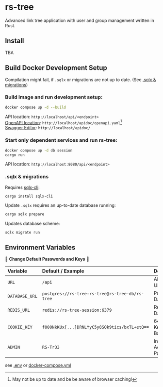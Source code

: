 # rs-tree

Advanced link tree application with user and group management written in Rust.

## Install

TBA

## Build Docker Development Setup

Compilation might fail, if `.sqlx` or migrations are not up to date. (See [.sqlx & migrations](#sqlx--migrations))

### Build Image and run development setup:

```sh
docker compose up -d --build
```
API location: `http://localhost/api/<endpoint>`  
[OpenAPI location](http://localhost/apidoc/openapi.yaml): `http://localhost/apidoc/openapi.yaml`[^1]  
[Swagger Editor](http://localhost/apidoc/): `http://localhost/apidoc/`

[^1]: May not be up to date and be be aware of browser caching!

### Start only dependent services and run rs-tree:

```sh
docker compose up -d db session
cargo run
```
API location: `http://localhost:8080/api/<endpoint>`

### .sqlx & migrations

Requires [sqlx-cli](https://github.com/launchbadge/sqlx):
```
cargo install sqlx-cli
```

Update `.sqlx` requires an up-to-date database running:
```sh
cargo sqlx prepare
```

Updates database scheme:
```sh
sqlx migrate run
```

## Environment Variables

🚨 **Change Default Passwords and Keys** 🚨

| Variable      | Default / Example                               | Description           |
| :---          | :---                                            | :---                  |
| `URL`         | `/api`                                          | API Base URL          |
| `DATABASE_URL`| `postgres://rs-tree:rs-tree@rs-tree-db/rs-tree` | Postgres Database     |
| `REDIS_URL`   | `redis://rs-tree-session:6379`                  | Redis Database        |
| `COOKIE_KEY`  | `f000NkKUx[...]DRNLYyC5y8SOk9tics/bxTL+etQ==`   | 64 Byte Key in Base64 |
| `ADMIN`       | `RS-Tr33`                                       | Initial Admin Password|

see [.env](./.env) or [docker-compose.yml](./docker-compose.yml)
